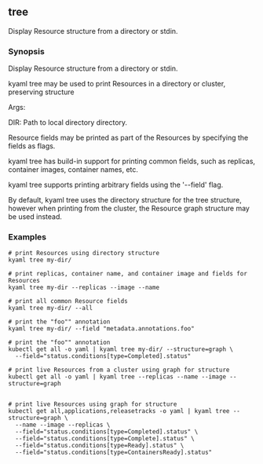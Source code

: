 ## tree

Display Resource structure from a directory or stdin.

### Synopsis

Display Resource structure from a directory or stdin.

kyaml tree may be used to print Resources in a directory or cluster, preserving structure

Args:

  DIR:
    Path to local directory directory.

Resource fields may be printed as part of the Resources by specifying the fields as flags.

kyaml tree has build-in support for printing common fields, such as replicas, container images,
container names, etc.

kyaml tree supports printing arbitrary fields using the '--field' flag.

By default, kyaml tree uses the directory structure for the tree structure, however when printing
from the cluster, the Resource graph structure may be used instead.

### Examples

    # print Resources using directory structure
    kyaml tree my-dir/
    
    # print replicas, container name, and container image and fields for Resources
    kyaml tree my-dir --replicas --image --name
    
    # print all common Resource fields
    kyaml tree my-dir/ --all
    
    # print the "foo"" annotation
    kyaml tree my-dir/ --field "metadata.annotations.foo" 
    
    # print the "foo"" annotation
    kubectl get all -o yaml | kyaml tree my-dir/ --structure=graph \
      --field="status.conditions[type=Completed].status"
    
    # print live Resources from a cluster using graph for structure
    kubectl get all -o yaml | kyaml tree --replicas --name --image --structure=graph
    
    
    # print live Resources using graph for structure
    kubectl get all,applications,releasetracks -o yaml | kyaml tree --structure=graph \
      --name --image --replicas \
      --field="status.conditions[type=Completed].status" \
      --field="status.conditions[type=Complete].status" \
      --field="status.conditions[type=Ready].status" \
      --field="status.conditions[type=ContainersReady].status"
